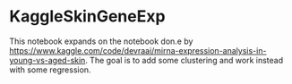 # KaggleSkinGeneExp


This notebook expands on the notebook don.e by https://www.kaggle.com/code/devraai/mirna-expression-analysis-in-young-vs-aged-skin. The goal is to add some clustering and work instead with some regression.
